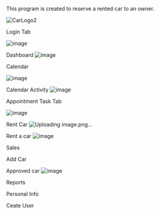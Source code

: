 This program is created to reserve a rented car to an owner.

![CarLogo2](https://github.com/WenDEVLIFE/Car-Rental-Reservation-System/assets/117834496/a7cc5e17-9ed4-421e-9126-9ae5e802dbd0)

Login Tab

![image](https://github.com/WenDEVLIFE/Car-Rental-Reservation-System/assets/117834496/1fbd9c1c-1fcc-4db0-bffb-9050e33bbd0a)

Dashboard
![image](https://github.com/WenDEVLIFE/Car-Rental-Reservation-System/assets/117834496/f08b1237-d09f-438c-a261-e499bc4fe3af)

Calendar

![image](https://github.com/WenDEVLIFE/Car-Rental-Reservation-System/assets/117834496/7dfa0256-ef7c-4167-9963-1d883c3820ce)

Calendar Activity 
![image](https://github.com/WenDEVLIFE/Car-Rental-Reservation-System/assets/117834496/2b46a09b-3d0a-4d49-8396-b7a87908e17c)

Appointment Task Tab

![image](https://github.com/WenDEVLIFE/Car-Rental-Reservation-System/assets/117834496/fdb9cac8-991b-4b22-9d27-e203086d903f)

Rent Car
![Uploading image.png…]()



Rent a car
![image](https://github.com/WenDEVLIFE/Car-Rental-Reservation-System/assets/117834496/8533d4d7-1259-4a29-b54e-fe750d81555f)

Sales

Add Car

Approved car
![image](https://github.com/WenDEVLIFE/Car-Rental-Reservation-System/assets/117834496/a7e4f4d3-ddf0-41dd-a5c3-28d7b280e435)


Reports

Personal Info

Ceate User






